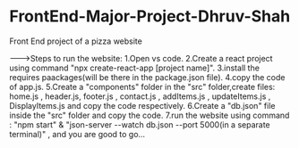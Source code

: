 # FrontEnd-Major-Project-Dhruv-Shah
Front End project of a pizza website

--->Steps to run the website:
1.Open vs code.
2.Create a react project using command "npx create-react-app [project name]".
3.install the requires paackages(will be there in the package.json file).
4.copy the code of app.js.
5.Create a "components" folder in the "src" folder,create files: home.js , header.js, footer.js , contact.js , addItems.js , updateItems.js , DisplayItems.js and copy the code respectively.
6.Create a "db.json" file inside the "src" folder and copy the code.
7.run the website using command : "npm start" & "json-server --watch db.json --port 5000(in a separate terminal)" , and you are good to go...
